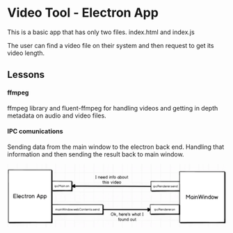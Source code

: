 # Video Tool - Electron App

This is a basic app that has only two files. index.html and index.js

The user can find a video file on their system and then request to get its video length.

## Lessons

#### ffmpeg

ffmpeg library and fluent-ffmpeg for handling videos and getting in depth metadata on audio and video files.


#### IPC comunications

Sending data from the main window to the electron back end. Handling that information and then sending the result back to main window.

![diagram for sending IPC data between Electron and Main Window](./IPC_data_handling.png)
